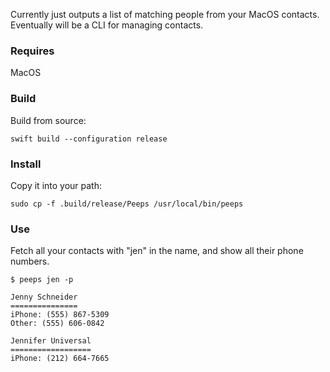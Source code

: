 Currently just outputs a list of matching people from your MacOS contacts.
Eventually will be a CLI for managing contacts.

### Requires

MacOS

### Build

Build from source:

```
swift build --configuration release
```

### Install

Copy it into your path:

```
sudo cp -f .build/release/Peeps /usr/local/bin/peeps
```

### Use

Fetch all your contacts with "jen" in the name, and show all their phone numbers.

```
$ peeps jen -p

Jenny Schneider
===============
iPhone: (555) 867-5309
Other: (555) 606-0842

Jennifer Universal
==================
iPhone: (212) 664-7665
```
